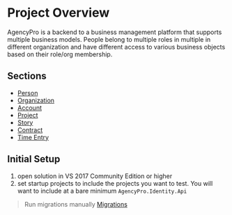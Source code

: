 Project Overview
===
AgencyPro is a backend to a business management platform that supports multiple business models.  People belong to multiple roles in multiple in different organization and have different access to various business objects based on their role/org membership.

Sections
---
- [Person](./docs/person.md)
- [Organization](./docs/organization.md)
- [Account](./docs/account.md)
- [Project](./docs/project.md)
- [Story](./docs/story.md)
- [Contract](./docs/organization.md)
- [Time Entry](./docs/timeentry.md)

Initial Setup
---
1) open solution in VS 2017 Community Edition or higher
2) set startup projects to include the projects you want to test.  You will want to include at a bare minimum `AgencyPro.Identity.Api`

> Run migrations manually [Migrations](./docs/migrations.md)
